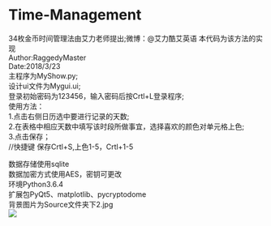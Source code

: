 # Time-Management
34枚金币时间管理法由艾力老师提出;微博：@艾力酷艾英语
本代码为该方法的实现<br>
Author:RaggedyMaster<br>
Date:2018/3/23<br>
主程序为MyShow.py;<br>
设计ui文件为Mygui.ui;<br>
登录初始密码为123456，输入密码后按Crtl+L登录程序;<br>
使用方法：<br>
1.点击右侧日历选中要进行记录的天数;<br>
2.在表格中相应天数中填写该时段所做事宜，选择喜欢的颜色对单元格上色;<br>
3.点击保存；<br>
//快捷键 保存Crtl+S,上色1-5，Crtl+1-5<br>

数据存储使用sqlite<br>
数据加密方式使用AES，密钥可更改<br>
环境Python3.6.4<br>
扩展包PyQt5、matplotlib、pycryptodome<br>
背景图片为Source文件夹下2.jpg<br>
![](https://github.com/RaggedyMaster/time-management/Time-Management.jpg)
